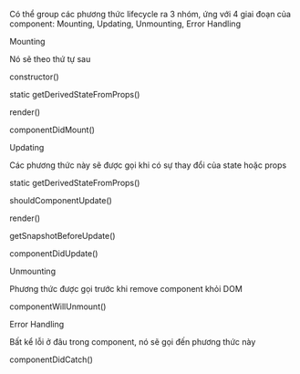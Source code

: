 Có thể group các phương thức lifecycle ra 3 nhóm, ứng với 4 giai đoạn của component: Mounting, Updating, Unmounting, Error Handling

Mounting

Nó sẽ theo thứ tự sau

constructor()

static getDerivedStateFromProps()

render()

componentDidMount()

Updating

Các phương thức này sẽ được gọi khi có sự thay đổi của state hoặc props

static getDerivedStateFromProps()

shouldComponentUpdate()

render()

getSnapshotBeforeUpdate()

componentDidUpdate()

Unmounting

Phương thức được gọi trước khi remove component khỏi DOM

componentWillUnmount()

Error Handling

Bất kể lỗi ở đâu trong component, nó sẽ gọi đến phương thức này

componentDidCatch()
